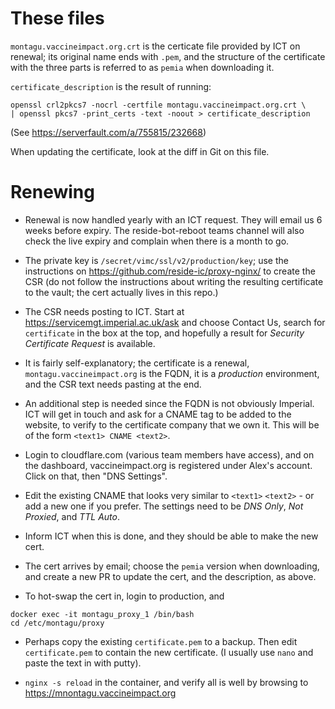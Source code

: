 # These files
`montagu.vaccineimpact.org.crt` is the certicate file provided by ICT on renewal; its
original name ends with `.pem`, and the structure of the certificate with the three
parts is referred to as `pemia` when downloading it.

`certificate_description` is the result of running:

```
openssl crl2pkcs7 -nocrl -certfile montagu.vaccineimpact.org.crt \
| openssl pkcs7 -print_certs -text -noout > certificate_description
```

(See https://serverfault.com/a/755815/232668)

When updating the certificate, look at the diff in Git on this file. 

# Renewing

* Renewal is now handled yearly with an ICT request. They will email us 6 weeks before
  expiry. The reside-bot-reboot teams channel will also check the live expiry and 
  complain when there is a month to go.

* The private key is `/secret/vimc/ssl/v2/production/key`; use the instructions 
  on https://github.com/reside-ic/proxy-nginx/ to create the CSR (do not follow the instructions about writing the resulting certificate to the vault; the cert actually lives in this repo.)

* The CSR needs posting to ICT. Start at
  https://servicemgt.imperial.ac.uk/ask and choose Contact Us, search for
  `certificate` in the box at the top, and hopefully a result for 
  *Security Certificate Request* is available. 

* It is fairly self-explanatory; the certificate is a renewal, `montagu.vaccineimpact.org` is
  the FQDN, it is a *production* environment, and the CSR text needs pasting at the end.

* An additional step is needed since the FQDN is not obviously Imperial. ICT will get in 
  touch and ask for a CNAME tag to be added to the website, to verify to the certificate
  company that we own it. This will be of the form `<text1> CNAME <text2>`.

* Login to cloudflare.com (various team members have access), and on the dashboard,
  vaccineimpact.org is registered under Alex's account. Click on that, then "DNS Settings".

* Edit the existing CNAME that looks very similar to `<text1>` `<text2>` - or add a new one
  if you prefer. The settings need to be *DNS Only*, *Not Proxied*, and *TTL Auto*.

* Inform ICT when this is done, and they should be able to make the new cert.

* The cert arrives by email; choose the `pemia` version when downloading, and create
  a new PR to update the cert, and the description, as above.

* To hot-swap the cert in, login to production, and 
```
docker exec -it montagu_proxy_1 /bin/bash
cd /etc/montagu/proxy
```

* Perhaps copy the existing `certificate.pem` to a backup. Then edit `certificate.pem` 
  to contain the new certificate. (I usually use `nano` and paste the text in with putty).

* `nginx -s reload` in the container, and verify all is well by browsing to 
   https://mnontagu.vaccineimpact.org
